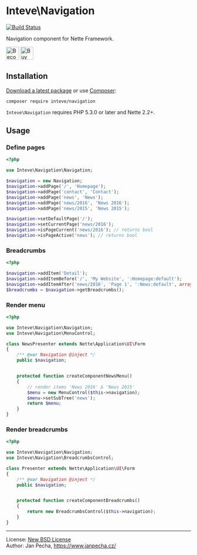 
# Inteve\Navigation

[![Build Status](https://travis-ci.org/{$PACKAGE_NAME}.svg?branch=master)](https://travis-ci.org/{$PACKAGE_NAME})

Navigation component for Nette Framework.

<a href="https://www.patreon.com/bePatron?u=9680759"><img src="https://c5.patreon.com/external/logo/become_a_patron_button.png" alt="Become a Patron!" height="35"></a>
<a href="https://www.paypal.me/janpecha/1eur"><img src="https://buymecoffee.intm.org/img/button-paypal-white.png" alt="Buy me a coffee" height="35"></a>


## Installation

[Download a latest package](https://github.com/inteve/navigation/releases) or use [Composer](http://getcomposer.org/):

```
composer require inteve/navigation
```

`Inteve\Navigation` requires PHP 5.3.0 or later and Nette 2.2+.


## Usage

### Define pages

``` php
<?php

use Inteve\Navigation\Navigation;

$navigation = new Navigation;
$navigation->addPage('/', 'Homepage');
$navigation->addPage('contact', 'Contact');
$navigation->addPage('news', 'News');
$navigation->addPage('news/2016', 'News 2016');
$navigation->addPage('news/2015', 'News 2015');

$navigation->setDefaultPage('/');
$navigation->setCurrentPage('news/2016');
$navigation->isPageCurrent('news/2016'); // returns bool
$navigation->isPageActive('news'); // returns bool
```

### Breadcrumbs

``` php
<?php

$navigation->addItem('Detail');
$navigation->addItemBefore('/', 'My Website', ':Homepage:default');
$navigation->addItemAfter('news/2016', 'Page 1', ':News:default', array('page' => 1));
$breadcrumbs = $navigation->getBreadcrumbs();
```


### Render menu

``` php
<?php

use Inteve\Navigation\Navigation;
use Inteve\Navigation\MenuControl;

class NewsPresenter extends Nette\Application\UI\Form
{
	/** @var Navigation @inject */
	public $navigation;


	protected function createComponentNewsMenu()
	{
		// render items 'News 2016' & 'News 2015'
		$menu = new MenuControl($this->navigation);
		$menu->setSubTree('news');
		return $menu;
	}
}
```


### Render breadcrumbs

``` php
<?php

use Inteve\Navigation\Navigation;
use Inteve\Navigation\BreadcrumbsControl;

class Presenter extends Nette\Application\UI\Form
{
	/** @var Navigation @inject */
	public $navigation;


	protected function createComponentBreadcrumbs()
	{
		return new BreadcrumbsControl($this->navigation);
	}
}
```

------------------------------

License: [New BSD License](license.md)
<br>Author: Jan Pecha, https://www.janpecha.cz/
